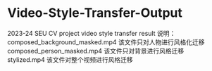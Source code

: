 # Video-Style-Transfer-Output
2023-24 SEU CV project video style transfer result
说明：composed_background_masked.mp4 该文件只对人物进行风格化迁移  
      composed_person_masked.mp4 该文件只对背景进行风格迁移  
      stylized.mp4 该文件对整个视频进行风格迁移  
